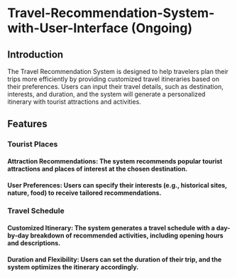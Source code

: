 # Travel-Recommendation-System-with-User-Interface (Ongoing)

## Introduction
The Travel Recommendation System is designed to help travelers plan their trips more efficiently by providing customized travel itineraries based on their preferences. Users can input their travel details, such as destination, interests, and duration, and the system will generate a personalized itinerary with tourist attractions and activities.

## Features
### Tourist Places
#### Attraction Recommendations: The system recommends popular tourist attractions and places of interest at the chosen destination.

#### User Preferences: Users can specify their interests (e.g., historical sites, nature, food) to receive tailored recommendations.

### Travel Schedule
#### Customized Itinerary: The system generates a travel schedule with a day-by-day breakdown of recommended activities, including opening hours and descriptions.

#### Duration and Flexibility: Users can set the duration of their trip, and the system optimizes the itinerary accordingly.
